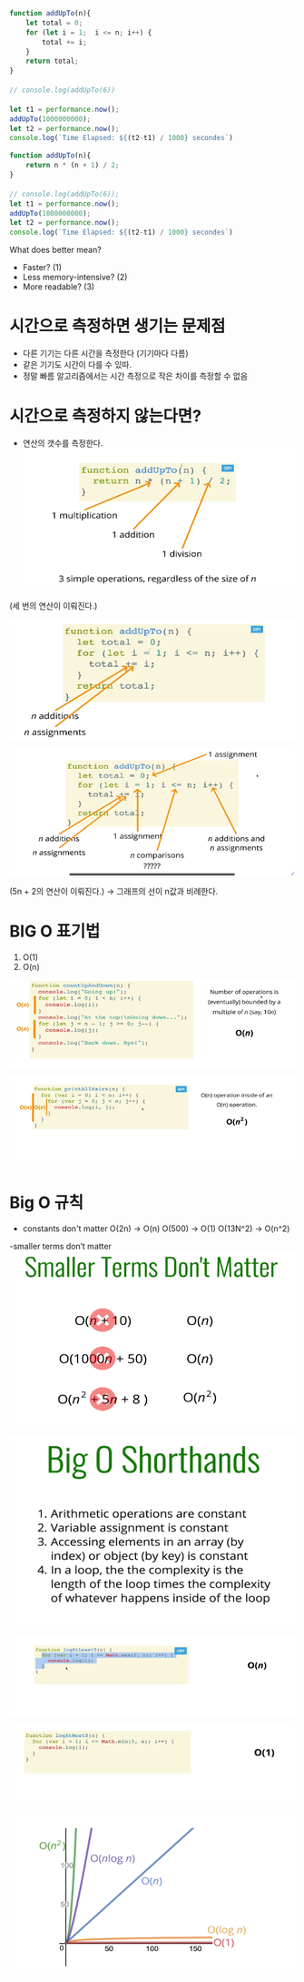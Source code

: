 ```javascript
function addUpTo(n){
	let total = 0;
	for (let i = 1;  i <= n; i++) {
		total += i;
	}
	return total;
}

// console.log(addUpTo(6))

let t1 = performance.now();
addUpTo(1000000000);
let t2 = performance.now();
console.log(`Time Elapsed: ${(t2-t1) / 1000} secondes`)
```


```javascript
function addUpTo(n){
    return n * (n + 1) / 2;    
}

// console.log(addUpTo(6));
let t1 = performance.now();
addUpTo(1000000000);
let t2 = performance.now();
console.log(`Time Elapsed: ${(t2-t1) / 1000} secondes`)
```

What does better mean?
- Faster? (1)
- Less memory-intensive? (2)
- More readable?  (3)


# 시간으로 측정하면 생기는 문제점
- 다른 기기는 다른 시간을 측정한다 (기기마다 다름)
- 같은 기기도 시간이 다를 수 있따.
- 정말 빠름 알고리즘에서는 시간 측정으로 작은 차이를 측정할 수 없음

# 시간으로 측정하지 않는다면?
- 연산의 갯수를 측정한다.
![image](.attachments/d6002b55679d16906d38119a7a706b119cf65a65.png)

(세 번의 연산이 이뤄진다.)

![image](.attachments/9520c2436fcd6732ac8473af7d404070d1561145.png)

![image](.attachments/b41b3d9fc3c7047827eaef03a206ca1e734a4b7b.png)

(5n + 2의 연산이 이뤄진다.) -> 그래프의 선이 n값과 비례한다.

# BIG O 표기법
1) O(1)
2) O(n)

![image](.attachments/61c451046fef4a6bc74bae333521387fedbbedd8.png)

![image](.attachments/15090d7a36ccd53113847f2053a7d8f7d4f5f5d3.png)

# Big O 규칙
- constants don't matter
O(2n) -> O(n)
O(500) -> O(1) 
O(13N^2) -> O(n^2)

-smaller terms don’t matter
![image](.attachments/bf3b9ea095bd448c01770a61dd58eab3f8fc6cb8.png)

![image](.attachments/904d3b29ce97a2cbcff571b7304eb0602accf1b4.png)

![image](.attachments/c244582dfd6b7c1ad4aa3ed2d5cc452d69ed97d5.png)

![image](.attachments/387f4c04a8de8fccba3048596b7eea664f5a27a9.png)

![image](.attachments/50999843cb0a796b448f679f23dbaae5c9c1d419.png)